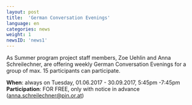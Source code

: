 ```yaml
---
layout: post
title:  'German Conversation Evenings'
language: en
categories: news
weight: 1
newsID: 'news1'
---
```


As Summer program project staff members, Zoe Uehlin and Anna Schreilechner, are offering weekly German Conversation Evenings for a group of max. 15 participants can participate.

**When**: always on Tuesday, 01.06.2017 - 30.09.2017, 5:45pm -7:45pm  
**Participation**: FOR FREE, only with notice in advance (anna.schreilechner@pin.or.at) 
